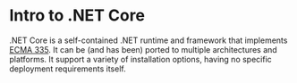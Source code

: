 Intro to .NET Core
==================

.NET Core is a self-contained .NET runtime and framework that implements [ECMA 335](dotnet-standards.md). It can be (and has been) ported to multiple architectures and platforms. It support a variety of installation options, having no specific deployment requirements itself.
